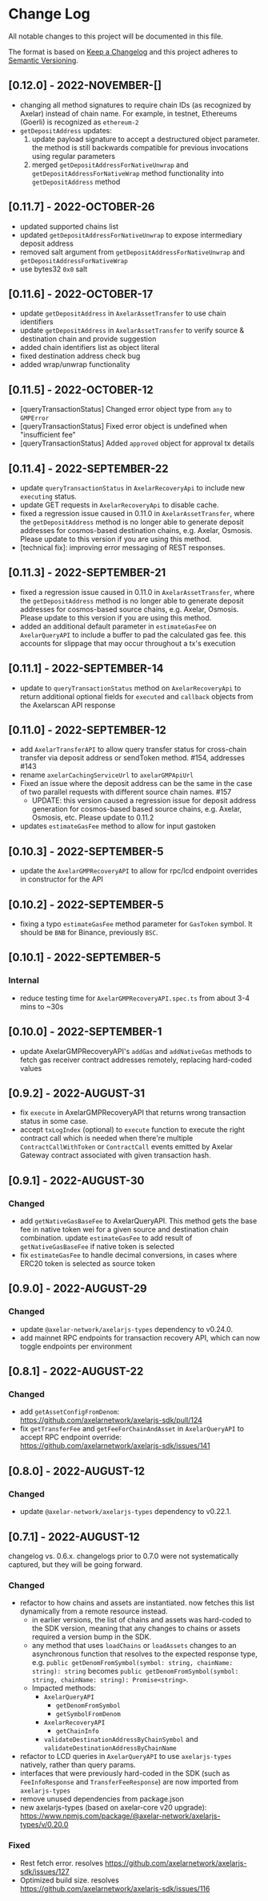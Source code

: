# Change Log

All notable changes to this project will be documented in this file.

The format is based on [Keep a Changelog](http://keepachangelog.com/)
and this project adheres to [Semantic Versioning](http://semver.org/).

## [0.12.0] - 2022-NOVEMBER-[]

- changing all method signatures to require chain IDs (as recognized by Axelar) instead of chain name. For example, in testnet, Ethereums (Goerli) is recognized as `ethereum-2`
- `getDepositAddress` updates:
  1. update payload signature to accept a destructured object parameter. the method is still backwards compatible for previous invocations using regular parameters
  2. merged `getDepositAddressForNativeUnwrap` and `getDepositAddressForNativeWrap` method functionality into `getDepositAddress` method

## [0.11.7] - 2022-OCTOBER-26

- updated supported chains list
- updated `getDepositAddressForNativeUnwrap` to expose intermediary deposit address
- removed salt argument from `getDepositAddressForNativeUnwrap` and `getDepositAddressForNativeWrap`
- use bytes32 `0x0` salt

## [0.11.6] - 2022-OCTOBER-17

- update `getDepositAddress` in `AxelarAssetTransfer` to use chain identifiers
- update `getDepositAddress` in `AxelarAssetTransfer` to verify source & destination chain and provide suggestion
- added chain identifiers list as object literal
- fixed destination address check bug
- added wrap/unwrap functionality

## [0.11.5] - 2022-OCTOBER-12

- [queryTransactionStatus] Changed error object type from `any` to `GMPError`
- [queryTransactionStatus] Fixed error object is undefined when "insufficient fee"
- [queryTransactionStatus] Added `approved` object for approval tx details

## [0.11.4] - 2022-SEPTEMBER-22

- update `queryTransactionStatus` in `AxelarRecoveryApi` to include new `executing` status.
- update GET requests in `AxelarRecoveryApi` to disable cache.
- fixed a regression issue caused in 0.11.0 in `AxelarAssetTransfer`, where the `getDepositAddress` method is no longer able to generate deposit addresses for cosmos-based destination chains, e.g. Axelar, Osmosis. Please update to this version if you are using this method.
- [technical fix]: improving error messaging of REST responses.

## [0.11.3] - 2022-SEPTEMBER-21

- fixed a regression issue caused in 0.11.0 in `AxelarAssetTransfer`, where the `getDepositAddress` method is no longer able to generate deposit addresses for cosmos-based source chains, e.g. Axelar, Osmosis. Please update to this version if you are using this method.
- added an additional default parameter in `estimateGasFee` on `AxelarQueryAPI` to include a buffer to pad the calculated gas fee. this accounts for slippage that may occur throughout a tx's execution

## [0.11.1] - 2022-SEPTEMBER-14

- update to `queryTransactionStatus` method on `AxelarRecoveryApi` to return additional optional fields for `executed` and `callback` objects from the Axelarscan API response

## [0.11.0] - 2022-SEPTEMBER-12

- add `AxelarTransferAPI` to allow query transfer status for cross-chain transfer via deposit address or sendToken method. #154, addresses #143
- rename `axelarCachingServiceUrl` to `axelarGMPApiUrl`
- Fixed an issue where the deposit address can be the same in the case of two parallel requests with different source chain names. #157
  - UPDATE: this version caused a regression issue for deposit address generation for cosmos-based based source chains, e.g. Axelar, Osmosis, etc. Please update to 0.11.2
- updates `estimateGasFee` method to allow for input gastoken

## [0.10.3] - 2022-SEPTEMBER-5

- update the `AxelarGMPRecoveryAPI` to allow for rpc/lcd endpoint overrides in constructor for the API

## [0.10.2] - 2022-SEPTEMBER-5

- fixing a typo `estimateGasFee` method parameter for `GasToken` symbol. It should be `BNB` for Binance, previously `BSC`.

## [0.10.1] - 2022-SEPTEMBER-5

### Internal

- reduce testing time for `AxelarGMPRecoveryAPI.spec.ts` from about 3-4 mins to ~30s

## [0.10.0] - 2022-SEPTEMBER-1

- update AxelarGMPRecoveryAPI's `addGas` and `addNativeGas` methods to fetch gas receiver contract addresses remotely, replacing hard-coded values

## [0.9.2] - 2022-AUGUST-31

- fix `execute` in AxelarGMPRecoveryAPI that returns wrong transaction status in some case.
- accept `txLogIndex` (optional) to `execute` function to execute the right contract call which is needed when there're multiple `ContractCallWithToken` or `ContractCall` events emitted by Axelar Gateway contract associated with given transaction hash.

## [0.9.1] - 2022-AUGUST-30

### Changed

- add `getNativeGasBaseFee` to AxelarQueryAPI. This method gets the base fee in native token wei for a given source and destination chain combination. update `estimateGasFee` to add result of `getNativeGasBaseFee` if native token is selected
- fix `estimateGasFee` to handle decimal conversions, in cases where ERC20 token is selected as source token

## [0.9.0] - 2022-AUGUST-29

### Changed

- update `@axelar-network/axelarjs-types` dependency to v0.24.0.
- add mainnet RPC endpoints for transaction recovery API, which can now toggle endpoints per environment

## [0.8.1] - 2022-AUGUST-22

### Changed

- add `getAssetConfigFromDenom`: https://github.com/axelarnetwork/axelarjs-sdk/pull/124
- fix `getTransferFee` and `getFeeForChainAndAsset` in `AxelarQueryAPI` to accept RPC endpoint override: https://github.com/axelarnetwork/axelarjs-sdk/issues/141

## [0.8.0] - 2022-AUGUST-12

### Changed

- update `@axelar-network/axelarjs-types` dependency to v0.22.1.

## [0.7.1] - 2022-AUGUST-12

changelog vs. 0.6.x. changelogs prior to 0.7.0 were not systematically captured, but they will be going forward.

### Changed

- refactor to how chains and assets are instantiated. now fetches this list dynamically from a remote resource instead.
  - in earlier versions, the list of chains and assets was hard-coded to the SDK version, meaning that any changes to chains or assets required a version bump in the SDK.
  - any method that uses `loadChains` or `loadAssets` changes to an asynchronous function that resolves to the expected response type, e.g. `public getDenomFromSymbol(symbol: string, chainName: string): string` becomes `public getDenomFromSymbol(symbol: string, chainName: string): Promise<string>`.
  - Impacted methods:
    - `AxelarQueryAPI`
      - `getDenomFromSymbol`
      - `getSymbolFromDenom`
    - `AxelarRecoveryAPI`
      - `getChainInfo`
    - `validateDestinationAddressByChainSymbol` and `validateDestinationAddressByChainName`
- refactor to LCD queries in `AxelarQueryAPI` to use `axelarjs-types` natively, rather than query params.
- interfaces that were previously hard-coded in the SDK (such as `FeeInfoResponse` and `TransferFeeResponse`) are now imported from `axelarjs-types`
- remove unused dependencies from package.json
- new axelarjs-types (based on axelar-core v20 upgrade): https://www.npmjs.com/package/@axelar-network/axelarjs-types/v/0.20.0

### Fixed

- Rest fetch error. resolves https://github.com/axelarnetwork/axelarjs-sdk/issues/127
- Optimized build size. resolves https://github.com/axelarnetwork/axelarjs-sdk/issues/116
